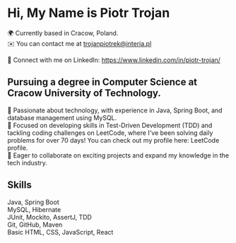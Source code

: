 # Hi, My Name is Piotr Trojan
🌍 Currently based in Cracow, Poland. <br>
✉️ You can contact me at trojanpiotrek@interia.pl <br>

🔗 Connect with me on LinkedIn: https://www.linkedin.com/in/piotr-trojan/ <br>

## Pursuing a degree in Computer Science at Cracow University of Technology.

🧠 Passionate about technology, with experience in Java, Spring Boot, and database management using MySQL. <br>
🌱 Focused on developing skills in Test-Driven Development (TDD) and tackling coding challenges on LeetCode, where I've been solving daily problems for over 70 days! You can check out my profile here: LeetCode profile. <br>
👯 Eager to collaborate on exciting projects and expand my knowledge in the tech industry. <br>

 ## Skills
Java, Spring Boot <br>
MySQL, Hibernate <br>
JUnit, Mockito, AssertJ, TDD <br>
Git, GitHub, Maven <br>
Basic HTML, CSS, JavaScript, React <br>
